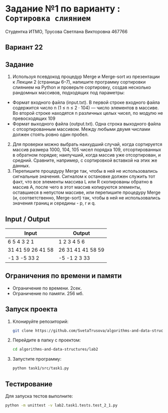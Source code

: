 # Задание №1 по варианту  : `Сортировка слиянием`
Студентка ИТМО, Трусова Светлана Викторовна 467766

## Вариант 22

## Задание 
1.	Используя псевдокод процедур Merge и Merge-sort из презентации к Лекции 2 (страницы 6–7), напишите программу сортировки слиянием на Python и проверьте сортировку, создав несколько рандомных массивов, подходящих под параметры:
-	Формат входного файла (input.txt). В первой строке входного файла содержится число n (1 ≤ n ≤ 2 · 104) — число элементов в массиве. Во второй строке находятся n различных целых чисел, по модулю не превосходящих 109
-	Формат выходного файла (output.txt). Одна строка выходного файла с отсортированным массивом. Между любыми двумя числами должен стоять ровно один пробел.
2.	Для проверки можно выбрать наихудший случай, когда сортируется массив размера 1000, 104, 105 чисел порядка 109, отсортированных в обратном порядке; наилучший, когда массив уже отсортирован, и средний. Сравните, например, с сортировкой вставкой на этих же данных.
3.	Перепишите процедуру Merge так, чтобы в ней не использовались сигнальные значения. Сигналом к остановке должен служить тот факт, что все элементы массива L или R скопированы обратно в массив A, после чего в этот массив копируются элементы, оставшиеся в непустом массиве, или перепишите процедуру Merge (и, соответственно, Merge-sort) так, чтобы в ней не использовались значения границ и середины - p, r и q.


## Input / Output 

| Input             | Output            |
|-------------------|-------------------|
| 6 5 4 3 2 1       | 1 2 3 4 5 6       |
| 31 41 59 26 41 58 | 26 31 41 41 58 59 |
| -1 3 -5 33 2      | -5 -1 2 3 33      |

## Ограничения по времени и памяти

- Ограничение по времени. 2сек.
- Ограничение по памяти. 256 мб.


## Запуск проекта
1. Клонируйте репозиторий:
   ```bash
   git clone https://github.com/SvetaTrusova/algorithms-and-data-structures
   ```
2. Перейдите в папку с проектом:
   ```bash
   cd algorithms-and-data-structures/lab2
   ```
3. Запустите программу:
   ```bash
   python task1/src/task1.py
   ```


## Тестирование
Для запуска тестов выполните:
```bash
python -m unittest -v lab2.task1.tests.test_2_1.py
```